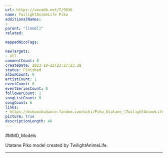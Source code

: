 ```yaml
---
url: https://vocadb.net/T/9936
name: TwilightAnimeLife Piko
additionalNames: 
- 
parent: "[[mmd]]"
related:

mappedNicoTags:

newTargets:
- all
commentCount: 0
createDate: 2023-10-22T23:27:23.18
status: Finished
albumCount: 0
artistCount: 1
eventCount: 0
eventSeriesCount: 0
followerCount: 1
songListCount: 0
songCount: 6
links: 
- https://mikumikudance.fandom.com/wiki/Piko_Utatane_(TwilightAnimeLife)
picture: true
descriptionLength: 48
---
```


#MMD_Models

Utatane Piko model created by TwilightAnimeLife.

---

